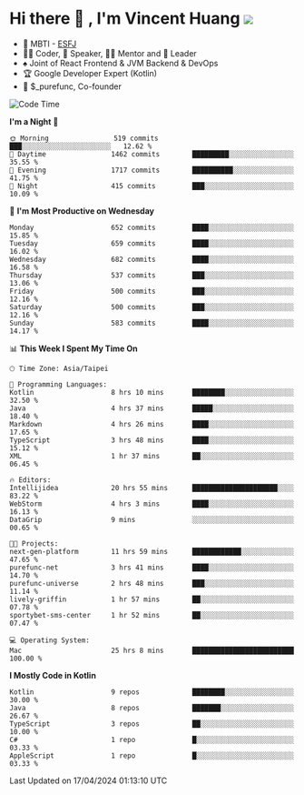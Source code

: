 # Hi there 👋 , I'm Vincent Huang ![](https://komarev.com/ghpvc/?username=Jian-Min-Huang)
- 👀 MBTI - [ESFJ](https://www.16personalities.com/esfj-personality)
- 👨‍💻 Coder, 🎤 Speaker, 👨‍🏫 Mentor and 🚀 Leader
- ♠️ Joint of React Frontend & JVM Backend & DevOps
- 🏆 Google Developer Expert (Kotlin)
- 💼 $_purefunc, Co-founder

<!--START_SECTION:waka-->
![Code Time](http://img.shields.io/badge/Code%20Time-3%2C624%20hrs%201%20min-blue)

**I'm a Night 🦉** 

```text
🌞 Morning                519 commits         ███░░░░░░░░░░░░░░░░░░░░░░   12.62 % 
🌆 Daytime                1462 commits        █████████░░░░░░░░░░░░░░░░   35.55 % 
🌃 Evening                1717 commits        ██████████░░░░░░░░░░░░░░░   41.75 % 
🌙 Night                  415 commits         ███░░░░░░░░░░░░░░░░░░░░░░   10.09 % 
```
📅 **I'm Most Productive on Wednesday** 

```text
Monday                   652 commits         ████░░░░░░░░░░░░░░░░░░░░░   15.85 % 
Tuesday                  659 commits         ████░░░░░░░░░░░░░░░░░░░░░   16.02 % 
Wednesday                682 commits         ████░░░░░░░░░░░░░░░░░░░░░   16.58 % 
Thursday                 537 commits         ███░░░░░░░░░░░░░░░░░░░░░░   13.06 % 
Friday                   500 commits         ███░░░░░░░░░░░░░░░░░░░░░░   12.16 % 
Saturday                 500 commits         ███░░░░░░░░░░░░░░░░░░░░░░   12.16 % 
Sunday                   583 commits         ████░░░░░░░░░░░░░░░░░░░░░   14.17 % 
```


📊 **This Week I Spent My Time On** 

```text
🕑︎ Time Zone: Asia/Taipei

💬 Programming Languages: 
Kotlin                   8 hrs 10 mins       ████████░░░░░░░░░░░░░░░░░   32.50 % 
Java                     4 hrs 37 mins       █████░░░░░░░░░░░░░░░░░░░░   18.40 % 
Markdown                 4 hrs 26 mins       ████░░░░░░░░░░░░░░░░░░░░░   17.65 % 
TypeScript               3 hrs 48 mins       ████░░░░░░░░░░░░░░░░░░░░░   15.12 % 
XML                      1 hr 37 mins        ██░░░░░░░░░░░░░░░░░░░░░░░   06.45 % 

🔥 Editors: 
Intellijidea             20 hrs 55 mins      █████████████████████░░░░   83.22 % 
WebStorm                 4 hrs 3 mins        ████░░░░░░░░░░░░░░░░░░░░░   16.13 % 
DataGrip                 9 mins              ░░░░░░░░░░░░░░░░░░░░░░░░░   00.65 % 

🐱‍💻 Projects: 
next-gen-platform        11 hrs 59 mins      ████████████░░░░░░░░░░░░░   47.65 % 
purefunc-net             3 hrs 41 mins       ████░░░░░░░░░░░░░░░░░░░░░   14.70 % 
purefunc-universe        2 hrs 48 mins       ███░░░░░░░░░░░░░░░░░░░░░░   11.14 % 
lively-griffin           1 hr 57 mins        ██░░░░░░░░░░░░░░░░░░░░░░░   07.78 % 
sportybet-sms-center     1 hr 52 mins        ██░░░░░░░░░░░░░░░░░░░░░░░   07.47 % 

💻 Operating System: 
Mac                      25 hrs 8 mins       █████████████████████████   100.00 % 
```

**I Mostly Code in Kotlin** 

```text
Kotlin                   9 repos             ████████░░░░░░░░░░░░░░░░░   30.00 % 
Java                     8 repos             ███████░░░░░░░░░░░░░░░░░░   26.67 % 
TypeScript               3 repos             ██░░░░░░░░░░░░░░░░░░░░░░░   10.00 % 
C#                       1 repo              █░░░░░░░░░░░░░░░░░░░░░░░░   03.33 % 
AppleScript              1 repo              █░░░░░░░░░░░░░░░░░░░░░░░░   03.33 % 
```




 Last Updated on 17/04/2024 01:13:10 UTC
<!--END_SECTION:waka-->
